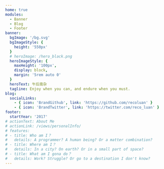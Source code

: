 ```yaml
---
home: true
modules:
  - Banner
  - Blog
  - Footer
banner:
  bgImage: '/bg.svg'
  bgImageStyle: {
    height: '550px'
  }
  # heroImage: /hero_black.png
  heroImageStyle: {
    maxHeight: '100px',
    display: block,
    margin: '5rem auto 0'
  }
  heroText: 午后南杂
  tagline: Enjoy when you can, and endure when you must.
blog:
  socialLinks:
    - { icon: 'BrandGithub', link: 'https://github.com/recoluan' }
    - { icon: 'BrandTwitter', link: 'https://twitter.com/reco_luan' }
footer:
  startYear: '2017'
# actionText: About Me
# actionLink: /views/personalInfo/
# features:
# - title: Who am I？
#   details: A programmer? A human being? Or a matter combination?
# - title: Where am I？
#   details: In a city? On earth? Or in a small part of space?
# - title: What am I gona do？
#   details: Work? Struggle? Or go to a destination I don't know?
---
```

